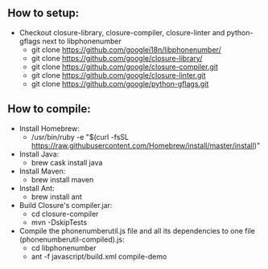## How to setup:
  - Checkout closure-library, closure-compiler, closure-linter and python-gflags next to libphonenumber 
    - git clone https://github.com/googlei18n/libphonenumber/   
    - git clone https://github.com/google/closure-library/
    - git clone https://github.com/google/closure-compiler.git
    - git clone https://github.com/google/closure-linter.git
    - git clone https://github.com/google/python-gflags.git
    
## How to compile:
  - Install Homebrew: 
    - /usr/bin/ruby -e "$(curl -fsSL https://raw.githubusercontent.com/Homebrew/install/master/install)"  
  - Install Java: 
    - brew cask install java
  - Install Maven: 
    - brew install maven
  - Install Ant: 
    - brew install ant
  - Build Closure's compiler.jar: 
    - cd closure-compiler
    - mvn -DskipTests
  - Compile the phonenumberutil.js file and all its dependencies to one file (phonenumberutil-compiled).js:
    - cd libphonenumber
    - ant -f javascript/build.xml compile-demo
    
